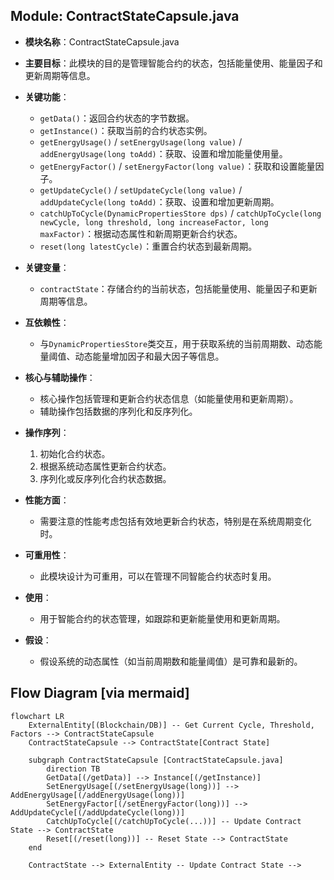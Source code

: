 ## Module: ContractStateCapsule.java
- **模块名称**：ContractStateCapsule.java

- **主要目标**：此模块的目的是管理智能合约的状态，包括能量使用、能量因子和更新周期等信息。

- **关键功能**：
  - `getData()`：返回合约状态的字节数据。
  - `getInstance()`：获取当前的合约状态实例。
  - `getEnergyUsage()` / `setEnergyUsage(long value)` / `addEnergyUsage(long toAdd)`：获取、设置和增加能量使用量。
  - `getEnergyFactor()` / `setEnergyFactor(long value)`：获取和设置能量因子。
  - `getUpdateCycle()` / `setUpdateCycle(long value)` / `addUpdateCycle(long toAdd)`：获取、设置和增加更新周期。
  - `catchUpToCycle(DynamicPropertiesStore dps)` / `catchUpToCycle(long newCycle, long threshold, long increaseFactor, long maxFactor)`：根据动态属性和新周期更新合约状态。
  - `reset(long latestCycle)`：重置合约状态到最新周期。

- **关键变量**：
  - `contractState`：存储合约的当前状态，包括能量使用、能量因子和更新周期等信息。

- **互依赖性**：
  - 与`DynamicPropertiesStore`类交互，用于获取系统的当前周期数、动态能量阈值、动态能量增加因子和最大因子等信息。

- **核心与辅助操作**：
  - 核心操作包括管理和更新合约状态信息（如能量使用和更新周期）。
  - 辅助操作包括数据的序列化和反序列化。

- **操作序列**：
  1. 初始化合约状态。
  2. 根据系统动态属性更新合约状态。
  3. 序列化或反序列化合约状态数据。

- **性能方面**：
  - 需要注意的性能考虑包括有效地更新合约状态，特别是在系统周期变化时。

- **可重用性**：
  - 此模块设计为可重用，可以在管理不同智能合约状态时复用。

- **使用**：
  - 用于智能合约的状态管理，如跟踪和更新能量使用和更新周期。

- **假设**：
  - 假设系统的动态属性（如当前周期数和能量阈值）是可靠和最新的。
## Flow Diagram [via mermaid]
```mermaid
flowchart LR
    ExternalEntity[(Blockchain/DB)] -- Get Current Cycle, Threshold, Factors --> ContractStateCapsule
    ContractStateCapsule --> ContractState[Contract State]

    subgraph ContractStateCapsule [ContractStateCapsule.java]
        direction TB
        GetData[(/getData)] --> Instance[(/getInstance)]
        SetEnergyUsage[(/setEnergyUsage(long))] --> AddEnergyUsage[(/addEnergyUsage(long))]
        SetEnergyFactor[(/setEnergyFactor(long))] --> AddUpdateCycle[(/addUpdateCycle(long))]
        CatchUpToCycle[(/catchUpToCycle(...))] -- Update Contract State --> ContractState
        Reset[(/reset(long))] -- Reset State --> ContractState
    end

    ContractState --> ExternalEntity -- Update Contract State -->
```
